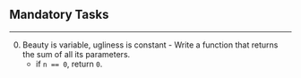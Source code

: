 ## Mandatory Tasks ##
***
0. Beauty is variable, ugliness is constant - Write a function that returns the sum of all its parameters.
	*  if `n == 0`, return `0`.
